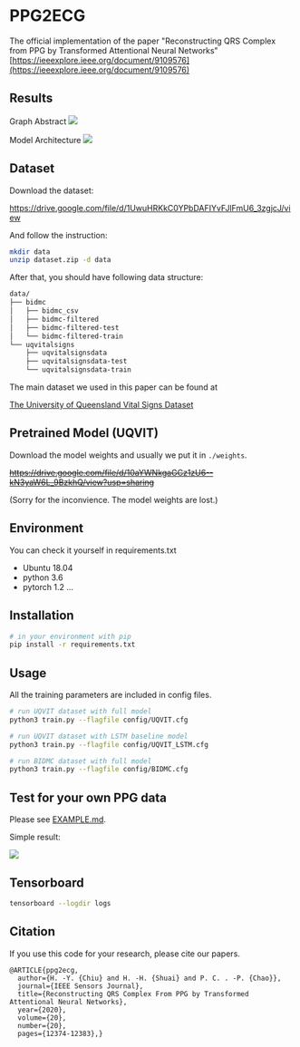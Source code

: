 # PPG2ECG
The official implementation of the paper "Reconstructing QRS Complex from PPG by Transformed Attentional Neural Networks"
[https://ieeexplore.ieee.org/document/9109576](https://ieeexplore.ieee.org/document/9109576)

## Results
Graph Abstract
![](doc/imgs/chiu1.png)

Model Architecture
![](doc/imgs/chiu2.png)

<!-- Reconstruction Visualization
![](doc/imgs/chiu4.png) -->

## Dataset
Download the dataset:

https://drive.google.com/file/d/1UwuHRKkC0YPbDAFIYvFJlFmU6_3zgjcJ/view

And follow the instruction:
```bash
mkdir data
unzip dataset.zip -d data
```

After that, you should have following data structure:
```bash
data/
├── bidmc
│   ├── bidmc_csv
│   ├── bidmc-filtered
│   ├── bidmc-filtered-test
│   └── bidmc-filtered-train
└── uqvitalsigns
    ├── uqvitalsignsdata
    ├── uqvitalsignsdata-test
    └── uqvitalsignsdata-train
```

The main dataset we used in this paper can be found at

[The University of Queensland Vital Signs Dataset](https://outbox.eait.uq.edu.au/uqdliu3/uqvitalsignsdataset/index.html)

## Pretrained Model (UQVIT)
Download the model weights and usually we put it in `./weights`.

~~https://drive.google.com/file/d/10aYWNkgaGCz1zU6--kN3yaW6L_9BzkhQ/view?usp=sharing~~

(Sorry for the inconvience. The model weights are lost.)

## Environment
You can check it yourself in requirements.txt
- Ubuntu 18.04
- python 3.6
- pytorch 1.2
...

## Installation
```bash
# in your environment with pip
pip install -r requirements.txt
```

## Usage
All the training parameters are included in config files.
```bash
# run UQVIT dataset with full model
python3 train.py --flagfile config/UQVIT.cfg

# run UQVIT dataset with LSTM baseline model
python3 train.py --flagfile config/UQVIT_LSTM.cfg

# run BIDMC dataset with full model
python3 train.py --flagfile config/BIDMC.cfg
```

## Test for your own PPG data
Please see [EXAMPLE.md](doc/imgs/EXAMPLE.md).

Simple result:

![](doc/imgs/example.png)

## Tensorboard
```bash
tensorboard --logdir logs
```

## Citation
If you use this code for your research, please cite our papers.
```
@ARTICLE{ppg2ecg,
  author={H. -Y. {Chiu} and H. -H. {Shuai} and P. C. . -P. {Chao}},
  journal={IEEE Sensors Journal}, 
  title={Reconstructing QRS Complex From PPG by Transformed Attentional Neural Networks}, 
  year={2020},
  volume={20},
  number={20},
  pages={12374-12383},}
```
